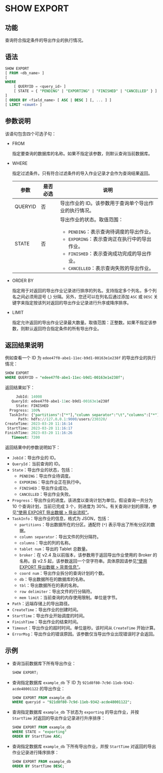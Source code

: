 # SHOW EXPORT

## 功能

查询符合指定条件的导出作业的执行情况。

## 语法

```SQL
SHOW EXPORT
[ FROM <db_name> ]
[
WHERE
    [ QUERYID = <query_id> ]
    [ STATE = { "PENDING" | "EXPORTING" | "FINISHED" | "CANCELLED" } ]
]
[ ORDER BY <field_name> [ ASC | DESC ] [, ... ] ]
[ LIMIT <count> ]
```

## 参数说明

该语句包含四个可选子句：

- FROM

  指定要查询的数据库的名称。如果不指定该参数，则默认查询当前数据库。

- WHERE

  指定过滤条件。只有符合过滤条件的导入作业记录才会作为查询结果返回。

  | **参数** | **是否必选** | **说明**                                                     |
  | -------- | ------------ | ------------------------------------------------------------ |
  | QUERYID  | 否           | 导出作业的 ID。该参数用于查询单个导出作业的执行情况。        |
  | STATE    | 否           | 导出作业的状态。取值范围：<br><ul><li>`PENDING`：表示查询待调度的导出作业。</li><li>`EXPORING`：表示查询正在执行中的导出作业。</li><li>`FINISHED`：表示查询成功完成的导出作业。</li><li>`CANCELLED`：表示查询失败的导出作业。</li></ul> |

- ORDER BY

  指定用于对返回的导出作业记录进行排序的列名。支持指定多个列名，多个列名之间必须用逗号 (,) 分隔。另外，您还可以在列名后通过添加 `ASC` 或 `DESC` 关键字来指定按该列对返回的导出作业记录进行升序或降序排序。

- LIMIT

  指定允许返回的导出作业记录最大数量。取值范围：正整数。如果不指定该参数，则默认返回符合指定条件的所有导出作业。

## 返回结果说明

例如查看一个 ID 为 `edee47f0-abe1-11ec-b9d1-00163e1e238f` 的导出作业的执行情况：

```SQL
SHOW EXPORT
WHERE QUERYID = "edee47f0-abe1-11ec-b9d1-00163e1e238f";
```

返回结果如下：

```SQL
     JobId: 14008
   QueryId: edee47f0-abe1-11ec-b9d1-00163e1e238f
     State: FINISHED
  Progress: 100%
  TaskInfo: {"partitions":["*"],"column separator":"\t","columns":["*"],"tablet num":10,"broker":"","coord num":1,"db":"db0","tbl":"tbl_simple","row delimiter":"\n","mem limit":2147483648}
      Path: hdfs://127.0.0.1:9000/users/230320/
CreateTime: 2023-03-20 11:16:14
 StartTime: 2023-03-20 11:16:17
FinishTime: 2023-03-20 11:16:26
   Timeout: 7200
```

返回结果中的参数说明如下：

- `JobId`：导出作业的 ID。
- `QueryId`：当前查询的 ID。
- `State`：导出作业的状态，包括：
  - `PENDING`：导出作业待调度。
  - `EXPORING`：导出作业正在执行中。
  - `FINISHED`：导出作业成功。
  - `CANCELLED`：导出作业失败。
- `Progress`：导出作业的进度。该进度以查询计划为单位。假设查询一共分为 10 个查询计划，当前已完成 3 个，则进度为 30%。有关查询计划的原理，参见[“使用 EXPORT 导出数据 > 导出流程”](../../../unloading/Export.md#导出流程)。
- `TaskInfo`：导出作业的信息，格式为 JSON，包括：
  - `partitions`：导出数据所在的分区。通配符 (`*`) 表示导出了所有分区的数据。
  - `column separator`：导出文件的列分隔符。
  - `columns`：导出的列的名称。
  - `tablet num`：导出的 Tablet 总数量。
  - `broker`：在 v2.4 及以前版本，该参数用于返回导出作业使用的 Broker 的名称。自 v2.5 起，该参数返回一个空字符串。具体原因请参见[“使用 EXPORT 导出数据 > 背景信息”](../../../unloading/Export.md#背景信息)。
  - `coord num`：导出作业拆分的查询计划的个数。
  - `db`：导出数据所在的数据库的名称。
  - `tbl`：导出数据所在的表的名称。
  - `row delimiter`：导出文件的行分隔符。
  - `mem limit`：当前查询的内存使用限制。单位是字节。
- `Path`：远端存储上的导出路径。
- `CreateTime`：导出作业的创建时间。
- `StartTime`：导出作业开始调度的时间。
- `FinishTime`：导出作业的结束时间。
- `Timeout`：导出作业的超时时间。单位是秒。该时间从 `CreateTime` 开始计算。
- `ErrorMsg`：导出作业的错误原因。该参数仅当导出作业出现错误时才会返回。

## 示例

- 查询当前数据库下所有导出作业：

  ```SQL
  SHOW EXPORT;
  ```

- 查询指定数据库 `example_db` 下 ID 为 `921d8f80-7c9d-11eb-9342-acde48001122` 的导出作业：

  ```SQL
  SHOW EXPORT FROM example_db
  WHERE queryid = "921d8f80-7c9d-11eb-9342-acde48001122";
  ```

- 查询指定数据库 `example_db` 下状态为 `exporting` 的导出作业，并按 `StartTime` 对返回的导出作业记录进行升序排序：

  ```SQL
  SHOW EXPORT FROM example_db
  WHERE STATE = "exporting"
  ORDER BY StartTime ASC;
  ```

- 查询指定数据库 `example_db` 下所有导出作业，并按 `StartTime` 对返回的导出作业记录进行降序排序：

  ```SQL
  SHOW EXPORT FROM example_db
  ORDER BY StartTime DESC;
  ```
